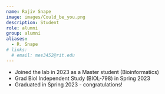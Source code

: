 ```yaml
---
name: Rajiv Snape
image: images/Could_be_you.png
description: Student
role: alumni
group: alumni
aliases:
  - R. Snape
# links:
  # email: mes3452@rit.edu
---
```


- Joined the lab in 2023 as a Master student (Bioinformatics)
- Grad Biol Independent Study (BIOL-798) in Spring 2023
- Graduated in Spring 2023 - congratulations!